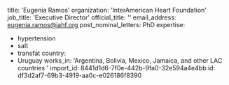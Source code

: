 title: 'Eugenia Ramos'
organization: 'InterAmerican Heart Foundation'
job_title: 'Executive Director'
official_title: ''
email_address: eugenia.ramos@iahf.org
post_nominal_letters: PhD
expertise:
  - hypertension
  - salt
  - transfat
country:
  - Uruguay
works_in: 'Argentina, Bolivia, Mexico, Jamaica, and other LAC countries '
import_id: 8441d1d6-7f0e-442b-9fa0-32e594a4e4bb
id: df3d2af7-69b3-4919-aa0c-e026186f8390
